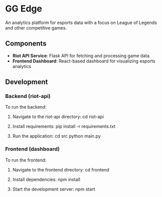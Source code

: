 # GG Edge

An analytics platform for esports data with a focus on League of Legends and other competitive games.

## Components

- **Riot API Service**: Flask API for fetching and processing game data
- **Frontend Dashboard**: React-based dashboard for visualizing esports analytics

## Development

### Backend (riot-api)

To run the backend:

1. Navigate to the riot-api directory:
   cd riot-api

2. Install requirements:
   pip install -r requirements.txt

3. Run the application:
   cd src
   python main.py

### Frontend (dashboard)

To run the frontend:

1. Navigate to the frontend directory:
   cd frontend

2. Install dependencies:
   npm install

3. Start the development server:
   npm start
